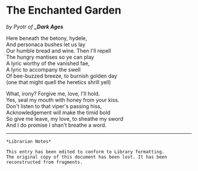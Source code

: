 # The Enchanted Garden

_by Pyotr of **_Dark Ages**_  

Here beneath the betony, hydele,  
And personaca bushes let us lay  
Our humble bread and wine. Then I'll repell  
The hungry mantises so ye can play  
A lyric worthy of the vanished fae,  
A lyric to accompany the swell  
Of bee-buzzed breeze, to burnish golden day  
(one that might quell the heretics shrill yell)  

What, irony? Forgive me, love, I'll hold.  
Yes, seal my mouth with honey from your kiss.  
Don't listen to that viper's passing hiss,  
Acknowledgement will make the timid bold  
So give me leave, my love, to sheathe my sword  
And I do promise I shan't breathe a word.

***

```
*Librarian Notes*

This entry has been edited to conform to Library formatting.
The original copy of this document has been lost. It has been reconstructed from fragments.
```
